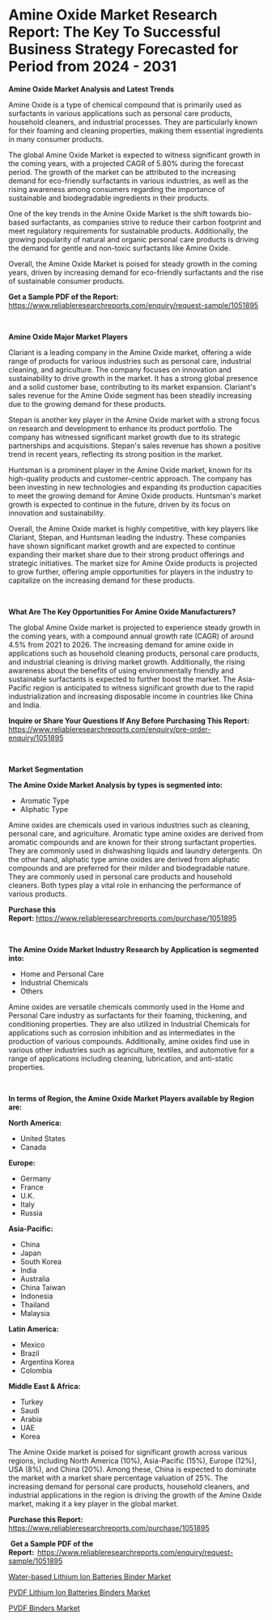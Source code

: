 <p><h1>Amine Oxide Market Research Report: The Key To Successful Business Strategy Forecasted for Period from 2024 - 2031</h1></p><p><strong>Amine Oxide Market Analysis and Latest Trends</strong></p>
<p><p>Amine Oxide is a type of chemical compound that is primarily used as surfactants in various applications such as personal care products, household cleaners, and industrial processes. They are particularly known for their foaming and cleaning properties, making them essential ingredients in many consumer products.</p><p>The global Amine Oxide Market is expected to witness significant growth in the coming years, with a projected CAGR of 5.80% during the forecast period. The growth of the market can be attributed to the increasing demand for eco-friendly surfactants in various industries, as well as the rising awareness among consumers regarding the importance of sustainable and biodegradable ingredients in their products.</p><p>One of the key trends in the Amine Oxide Market is the shift towards bio-based surfactants, as companies strive to reduce their carbon footprint and meet regulatory requirements for sustainable products. Additionally, the growing popularity of natural and organic personal care products is driving the demand for gentle and non-toxic surfactants like Amine Oxide.</p><p>Overall, the Amine Oxide Market is poised for steady growth in the coming years, driven by increasing demand for eco-friendly surfactants and the rise of sustainable consumer products.</p></p>
<p><strong>Get a Sample PDF of the Report:&nbsp;</strong> <a href="https://www.reliableresearchreports.com/enquiry/request-sample/1051895">https://www.reliableresearchreports.com/enquiry/request-sample/1051895</a></p>
<p>&nbsp;</p>
<p><strong>Amine Oxide Major Market Players</strong></p>
<p><p>Clariant is a leading company in the Amine Oxide market, offering a wide range of products for various industries such as personal care, industrial cleaning, and agriculture. The company focuses on innovation and sustainability to drive growth in the market. It has a strong global presence and a solid customer base, contributing to its market expansion. Clariant's sales revenue for the Amine Oxide segment has been steadily increasing due to the growing demand for these products.</p><p>Stepan is another key player in the Amine Oxide market with a strong focus on research and development to enhance its product portfolio. The company has witnessed significant market growth due to its strategic partnerships and acquisitions. Stepan's sales revenue has shown a positive trend in recent years, reflecting its strong position in the market.</p><p>Huntsman is a prominent player in the Amine Oxide market, known for its high-quality products and customer-centric approach. The company has been investing in new technologies and expanding its production capacities to meet the growing demand for Amine Oxide products. Huntsman's market growth is expected to continue in the future, driven by its focus on innovation and sustainability.</p><p>Overall, the Amine Oxide market is highly competitive, with key players like Clariant, Stepan, and Huntsman leading the industry. These companies have shown significant market growth and are expected to continue expanding their market share due to their strong product offerings and strategic initiatives. The market size for Amine Oxide products is projected to grow further, offering ample opportunities for players in the industry to capitalize on the increasing demand for these products.</p></p>
<p>&nbsp;</p>
<p><strong>What Are The Key Opportunities For Amine Oxide Manufacturers?</strong></p>
<p><p>The global Amine Oxide market is projected to experience steady growth in the coming years, with a compound annual growth rate (CAGR) of around 4.5% from 2021 to 2026. The increasing demand for amine oxide in applications such as household cleaning products, personal care products, and industrial cleaning is driving market growth. Additionally, the rising awareness about the benefits of using environmentally friendly and sustainable surfactants is expected to further boost the market. The Asia-Pacific region is anticipated to witness significant growth due to the rapid industrialization and increasing disposable income in countries like China and India.</p></p>
<p><strong>Inquire or Share Your Questions If Any Before Purchasing This Report:</strong> <a href="https://www.reliableresearchreports.com/enquiry/pre-order-enquiry/1051895">https://www.reliableresearchreports.com/enquiry/pre-order-enquiry/1051895</a></p>
<p>&nbsp;</p>
<p><strong>Market Segmentation</strong></p>
<p><strong>The Amine Oxide Market Analysis by types is segmented into:</strong></p>
<p><ul><li>Aromatic Type</li><li>Aliphatic Type</li></ul></p>
<p><p>Amine oxides are chemicals used in various industries such as cleaning, personal care, and agriculture. Aromatic type amine oxides are derived from aromatic compounds and are known for their strong surfactant properties. They are commonly used in dishwashing liquids and laundry detergents. On the other hand, aliphatic type amine oxides are derived from aliphatic compounds and are preferred for their milder and biodegradable nature. They are commonly used in personal care products and household cleaners. Both types play a vital role in enhancing the performance of various products.</p></p>
<p><strong>Purchase this Report:&nbsp;</strong><a href="https://www.reliableresearchreports.com/purchase/1051895">https://www.reliableresearchreports.com/purchase/1051895</a></p>
<p>&nbsp;</p>
<p><strong>The Amine Oxide Market Industry Research by Application is segmented into:</strong></p>
<p><ul><li>Home and Personal Care</li><li>Industrial Chemicals</li><li>Others</li></ul></p>
<p><p>Amine oxides are versatile chemicals commonly used in the Home and Personal Care industry as surfactants for their foaming, thickening, and conditioning properties. They are also utilized in Industrial Chemicals for applications such as corrosion inhibition and as intermediates in the production of various compounds. Additionally, amine oxides find use in various other industries such as agriculture, textiles, and automotive for a range of applications including cleaning, lubrication, and anti-static properties.</p></p>
<p>&nbsp;</p>
<p><strong>In terms of Region, the Amine Oxide Market Players available by Region are:</strong></p>
<p>
    <p> <strong> North America: </strong>
        <ul>
            <li>United States</li>
            <li>Canada</li>
        </ul>
        </p> 
    <p> <strong> Europe: </strong>
        <ul>
            <li>Germany</li>
            <li>France</li>
            <li>U.K.</li>
            <li>Italy</li>
            <li>Russia</li>
        </ul>
        </p> 
    <p> <strong> Asia-Pacific: </strong>
        <ul>
            <li>China</li>
            <li>Japan</li>
            <li>South Korea</li>
            <li>India</li>
            <li>Australia</li>
            <li>China Taiwan</li>
            <li>Indonesia</li>
            <li>Thailand</li>
            <li>Malaysia</li>
        </ul>
        </p> 
    <p> <strong> Latin America: </strong>
        <ul>
            <li>Mexico</li>
            <li>Brazil</li>
            <li>Argentina Korea</li>
            <li>Colombia</li>
        </ul>
        </p> 
    <p> <strong> Middle East & Africa: </strong>
        <ul>
            <li>Turkey</li>
            <li>Saudi</li>
            <li>Arabia</li>
            <li>UAE</li>
            <li>Korea</li>
        </ul>
    </p>
    </p>
<p><p>The Amine Oxide market is poised for significant growth across various regions, including North America (10%), Asia-Pacific (15%), Europe (12%), USA (8%), and China (20%). Among these, China is expected to dominate the market with a market share percentage valuation of 25%. The increasing demand for personal care products, household cleaners, and industrial applications in the region is driving the growth of the Amine Oxide market, making it a key player in the global market.</p></p>
<p><strong>Purchase this Report: </strong><a href="https://www.reliableresearchreports.com/purchase/1051895">https://www.reliableresearchreports.com/purchase/1051895</a></p>
<p>&nbsp;<strong>Get a Sample PDF of the Report:&nbsp;&nbsp;</strong><a href="https://www.reliableresearchreports.com/enquiry/request-sample/1051895">https://www.reliableresearchreports.com/enquiry/request-sample/1051895</a></p>
<p><strong></strong></p>
<p><p><a href="https://view.publitas.com/reportprime-1/water-based-lithium-ion-batteries-binder-market-insights-market-players-and-forecast-till-2030/">Water-based Lithium Ion Batteries Binder Market</a></p><p><a href="https://view.publitas.com/reportprime-1/pvdf-lithium-ion-batteries-binders-market-research-report-provides-critical-insights-that-can-help-shape-business-development-and-investment-strategies/">PVDF Lithium Ion Batteries Binders Market</a></p><p><a href="https://view.publitas.com/reportprime-1/pvdf-binders-market-size-focuses-on-market-dynamics-in-depth-analysis-and-future-projections-of-its-market-forecasted-for-period-from-2023-to-2030/">PVDF Binders Market</a></p></p>